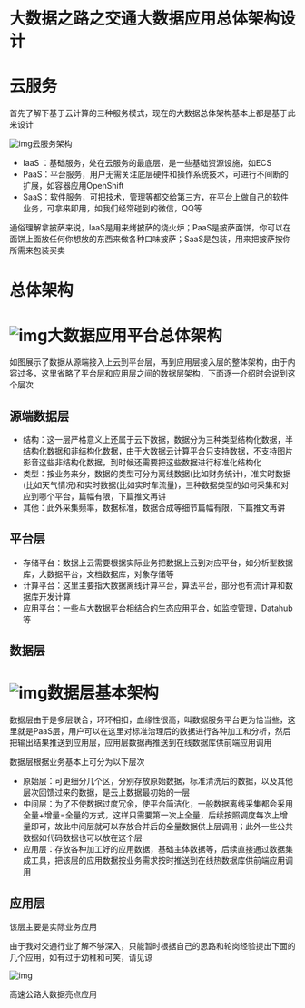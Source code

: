 # 大数据之路之交通大数据应用总体架构设计

# 云服务

首先了解下基于云计算的三种服务模式，现在的大数据总体架构基本上都是基于此来设计

![img](https://img-blog.csdnimg.cn/20190718134057307.png?x-oss-process=image/watermark,type_ZmFuZ3poZW5naGVpdGk,shadow_10,text_aHR0cHM6Ly9ibG9nLmNzZG4ubmV0L21vY2hvdTExMQ==,size_16,color_FFFFFF,t_70)云服务架构

- IaaS ：基础服务，处在云服务的最底层，是一些基础资源设施，如ECS
- PaaS：平台服务，用户无需关注底层硬件和操作系统技术，可进行不间断的扩展，如容器应用OpenShift
- SaaS：软件服务，可把技术，管理等都交给第三方，在平台上做自己的软件业务，可拿来即用，如我们经常碰到的微信，QQ等

通俗理解拿披萨来说，IaaS是用来烤披萨的烧火炉；PaaS是披萨面饼，你可以在面饼上面放任何你想放的东西来做各种口味披萨；SaaS是包装，用来把披萨按你所需来包装买卖

# 总体架构

# ![img](https://img-blog.csdnimg.cn/20190718134615119.jpg?x-oss-process=image/watermark,type_ZmFuZ3poZW5naGVpdGk,shadow_10,text_aHR0cHM6Ly9ibG9nLmNzZG4ubmV0L21vY2hvdTExMQ==,size_16,color_FFFFFF,t_70)大数据应用平台总体架构

如图展示了数据从源端接入上云到平台层，再到应用层接入层的整体架构，由于内容过多，这里省略了平台层和应用层之间的数据层架构，下面逐一介绍时会说到这个层次

## 源端数据层

- 结构：这一层严格意义上还属于云下数据，数据分为三种类型结构化数据，半结构化数据和非结构化数据，由于大数据云计算平台只支持数据，不支持图片影音这些非结构化数据，到时候还需要把这些数据进行标准化结构化
- 类型：按业务来分，数据的类型可分为离线数据(比如财务统计)，准实时数据(比如天气情况)和实时数据(比如实时车流量)，三种数据类型的如何采集和对应到哪个平台，篇幅有限，下篇推文再讲
- 其他：此外采集频率，数据标准，数据合成等细节篇幅有限，下篇推文再讲

## 平台层

- 存储平台：数据上云需要根据实际业务把数据上云到对应平台，如分析型数据库，大数据平台，文档数据库，对象存储等
- 计算平台：这里主要指大数据离线计算平台，算法平台，部分也有流计算和数据库开发计算
- 应用平台：一些与大数据平台相结合的生态应用平台，如监控管理，Datahub等

## 数据层

# ![img](https://img-blog.csdnimg.cn/20190718134727726.jpg?x-oss-process=image/watermark,type_ZmFuZ3poZW5naGVpdGk,shadow_10,text_aHR0cHM6Ly9ibG9nLmNzZG4ubmV0L21vY2hvdTExMQ==,size_16,color_FFFFFF,t_70)数据层基本架构

数据层由于是多层联合，环环相扣，血缘性很高，叫数据服务平台更为恰当些，这里就是PaaS层，用户可以在这里对标准治理后的数据进行各种加工和分析，然后把输出结果推送到应用层，应用层数据再推送到在线数据库供前端应用调用

数据层根据业务基本上可分为以下层次

- 原始层：可更细分几个区，分别存放原始数据，标准清洗后的数据，以及其他层次回馈过来的数据，是云上数据最初始的一层
- 中间层：为了不使数据过度冗余，使平台简洁化，一般数据离线采集都会采用全量+增量=全量的方式，这样只需要第一次上全量，后续按照调度每次上增量即可，故此中间层就可以存放合并后的全量数据供上层调用；此外一些公共数据如代码数据也可以放在这个层
- 应用层：存放各种加工好的应用数据，基础主体数据等，后续直接通过数据集成工具，把该层的应用数据按业务需求按时推送到在线热数据库供前端应用调用

## 应用层

该层主要是实际业务应用

由于我对交通行业了解不够深入，只能暂时根据自己的思路和轮岗经验提出下面的几个应用，如有过于幼稚和可笑，请见谅

![img](https://img-blog.csdnimg.cn/20190718134552522.png?x-oss-process=image/watermark,type_ZmFuZ3poZW5naGVpdGk,shadow_10,text_aHR0cHM6Ly9ibG9nLmNzZG4ubmV0L21vY2hvdTExMQ==,size_16,color_FFFFFF,t_70)

高速公路大数据亮点应用